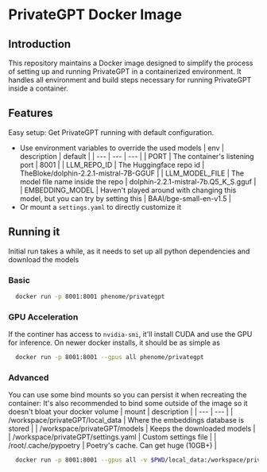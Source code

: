 # PrivateGPT Docker Image

## Introduction
This repository maintains a Docker image designed to simplify the process of setting up and running PrivateGPT in a containerized environment. It handles all environment and build steps necessary for running PrivateGPT inside a container.

## Features
Easy setup: Get PrivateGPT running with default configuration.
- Use environment variables to override the used models
  | env | description | default |
  | --- | --- | --- |
  | PORT | The container's listening port | 8001 |
  | LLM_REPO_ID | The Huggingface repo id | TheBloke/dolphin-2.2.1-mistral-7B-GGUF |
  | LLM_MODEL_FILE | The model file name inside the repo | dolphin-2.2.1-mistral-7b.Q5_K_S.gguf |
  | EMBEDDING_MODEL | Haven't played around with changing this model, but you can try by setting this | BAAI/bge-small-en-v1.5 |
- Or mount a `settings.yaml` to directly customize it

## Running it

Initial run takes a while, as it needs to set up all python dependencies and download the models

### Basic

```bash
  docker run -p 8001:8001 phenome/privategpt
```

### GPU Acceleration
If the continer has access to `nvidia-smi`, it'll install CUDA and use the GPU for inference.
On newer docker installs, it should be as simple as

```bash
  docker run -p 8001:8001 --gpus all phenome/privategpt
```

### Advanced

You can use some bind mounts so you can persist it when recreating the container:
It's also recommended to bind some outside of the image so it doesn't bloat your docker volume
| mount | description |
| --- | --- |
| /workspace/privateGPT/local_data | Where the embeddings database is stored |
| /workspace/privateGPT/models | Keeps the downloaded models |
| /workspace/privateGPT/settings.yaml | Custom settings file |
| /root/.cache/pypoetry | Poetry's cache. Can get huge (10GB+) |

```bash
  docker run -p 8001:8001 --gpus all -v $PWD/local_data:/workspace/privateGPT/local_data -v $PWD/models:/workspace/privateGPT/models -v $PWD/settings.yaml:/workspace/privateGPT/settings.yaml phenome/privategpt
```
